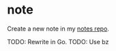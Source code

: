 # note
Create a new note in my [notes repo](https://github.com/coopernetes/notes).

TODO: Rewrite in Go.
TODO: Use bz

